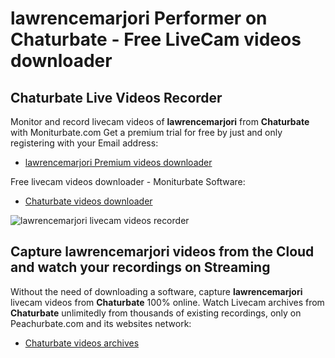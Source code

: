 # lawrencemarjori Performer on Chaturbate - Free LiveCam videos downloader

## Chaturbate Live Videos Recorder

Monitor and record livecam videos of **lawrencemarjori** from **Chaturbate** with Moniturbate.com
Get a premium trial for free by just and only registering with your Email address:
* [lawrencemarjori Premium videos downloader](https://moniturbate.com/request-demo-licence-key.html)

Free livecam videos downloader - Moniturbate Software:
* [Chaturbate videos downloader](https://moniturbate.com/moniturbate-download-software.html)

![lawrencemarjori livecam videos recorder](https://peachurnet.com/templates/moniturbate-software.png)


## Capture lawrencemarjori videos from the Cloud and watch your recordings on Streaming

Without the need of downloading a software, capture **lawrencemarjori** livecam videos from **Chaturbate** 100% online.
Watch Livecam archives from **Chaturbate** unlimitedly from thousands of existing recordings, only on Peachurbate.com and its websites network:
* [Chaturbate videos archives](https://peachurnet.com/)